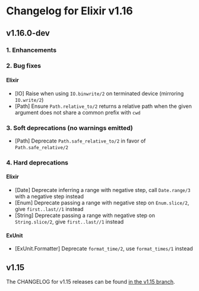 # Changelog for Elixir v1.16

## v1.16.0-dev

### 1. Enhancements

### 2. Bug fixes

#### Elixir

  * [IO] Raise when using `IO.binwrite/2` on terminated device (mirroring `IO.write/2`)
  * [Path] Ensure `Path.relative_to/2` returns a relative path when the given argument does not share a common prefix with `cwd`

### 3. Soft deprecations (no warnings emitted)

  * [Path] Deprecate `Path.safe_relative_to/2` in favor of `Path.safe_relative/2`

### 4. Hard deprecations

#### Elixir

  * [Date] Deprecate inferring a range with negative step, call `Date.range/3` with a negative step instead
  * [Enum] Deprecate passing a range with negative step on `Enum.slice/2`, give `first..last//1` instead
  * [String] Deprecate passing a range with negative step on `String.slice/2`, give `first..last//1` instead

#### ExUnit

  * [ExUnit.Formatter] Deprecate `format_time/2`, use `format_times/1` instead

## v1.15

The CHANGELOG for v1.15 releases can be found [in the v1.15 branch](https://github.com/elixir-lang/elixir/blob/v1.15/CHANGELOG.md).
